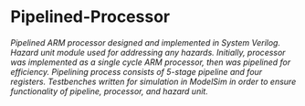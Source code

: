 # Pipelined-Processor

###### Pipelined ARM processor designed and implemented in System Verilog. Hazard unit module used for addressing any hazards. Initially, processor was implemented as a single cycle ARM processor, then was pipelined for efficiency. Pipelining process consists of 5-stage pipeline and four registers. Testbenches written for simulation in ModelSim in order to ensure functionality of pipeline, processor, and hazard unit.

